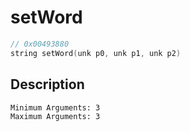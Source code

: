 # setWord
```c
// 0x00493880
string setWord(unk p0, unk p1, unk p2)
```
## Description
```
Minimum Arguments: 3
Maximum Arguments: 3
```
